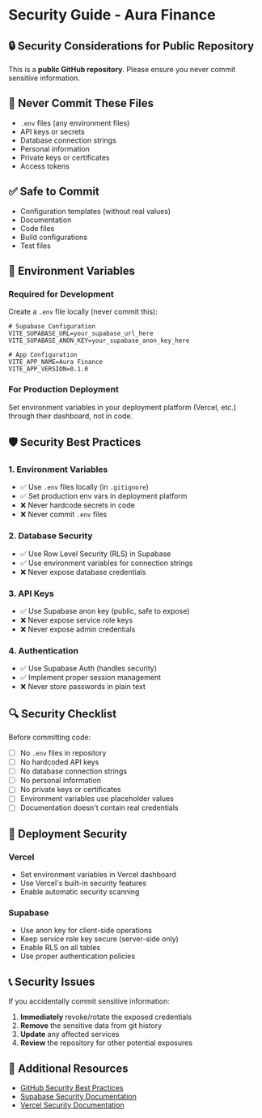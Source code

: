 # Security Guide - Aura Finance

## 🔒 Security Considerations for Public Repository

This is a **public GitHub repository**. Please ensure you never commit sensitive information.

## 🚨 Never Commit These Files

- `.env` files (any environment files)
- API keys or secrets
- Database connection strings
- Personal information
- Private keys or certificates
- Access tokens

## ✅ Safe to Commit

- Configuration templates (without real values)
- Documentation
- Code files
- Build configurations
- Test files

## 🔧 Environment Variables

### Required for Development

Create a `.env` file locally (never commit this):

```env
# Supabase Configuration
VITE_SUPABASE_URL=your_supabase_url_here
VITE_SUPABASE_ANON_KEY=your_supabase_anon_key_here

# App Configuration
VITE_APP_NAME=Aura Finance
VITE_APP_VERSION=0.1.0
```

### For Production Deployment

Set environment variables in your deployment platform (Vercel, etc.) through their dashboard, not in code.

## 🛡️ Security Best Practices

### 1. Environment Variables

- ✅ Use `.env` files locally (in `.gitignore`)
- ✅ Set production env vars in deployment platform
- ❌ Never hardcode secrets in code
- ❌ Never commit `.env` files

### 2. Database Security

- ✅ Use Row Level Security (RLS) in Supabase
- ✅ Use environment variables for connection strings
- ❌ Never expose database credentials

### 3. API Keys

- ✅ Use Supabase anon key (public, safe to expose)
- ❌ Never expose service role keys
- ❌ Never expose admin credentials

### 4. Authentication

- ✅ Use Supabase Auth (handles security)
- ✅ Implement proper session management
- ❌ Never store passwords in plain text

## 🔍 Security Checklist

Before committing code:

- [ ] No `.env` files in repository
- [ ] No hardcoded API keys
- [ ] No database connection strings
- [ ] No personal information
- [ ] No private keys or certificates
- [ ] Environment variables use placeholder values
- [ ] Documentation doesn't contain real credentials

## 🚀 Deployment Security

### Vercel

- Set environment variables in Vercel dashboard
- Use Vercel's built-in security features
- Enable automatic security scanning

### Supabase

- Use anon key for client-side operations
- Keep service role key secure (server-side only)
- Enable RLS on all tables
- Use proper authentication policies

## 📞 Security Issues

If you accidentally commit sensitive information:

1. **Immediately** revoke/rotate the exposed credentials
2. **Remove** the sensitive data from git history
3. **Update** any affected services
4. **Review** the repository for other potential exposures

## 🔐 Additional Resources

- [GitHub Security Best Practices](https://docs.github.com/en/code-security)
- [Supabase Security Documentation](https://supabase.com/docs/guides/security)
- [Vercel Security Documentation](https://vercel.com/docs/security)
